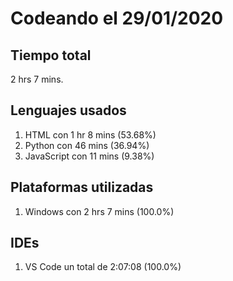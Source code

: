 # Codeando el 29/01/2020

## Tiempo total
2 hrs 7 mins.

## Lenguajes usados
1. HTML con 1 hr 8 mins (53.68%)
1. Python con 46 mins (36.94%)
1. JavaScript con 11 mins (9.38%)

## Plataformas utilizadas
1. Windows con 2 hrs 7 mins (100.0%)

## IDEs
1. VS Code un total de 2:07:08 (100.0%)
